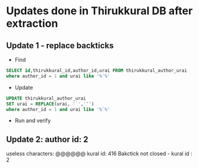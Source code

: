 # Updates done in Thirukkural DB after extraction

## Update 1 - replace backticks

* Find
```sql
SELECT id,thirukkural_id,author_id,urai FROM thirukkural_author_urai
where author_id = 1 and urai like '%`%'
```
* Update
```sql
UPDATE thirukkural_author_urai 
SET urai = REPLACE(urai, '`','‘')
where author_id = 1 and urai like '%`%'
```
* Run and verify


## Update 2: author id: 2 

useless characters: @@@@@@ kural id: 416
Bakctick not closed - kural id : 2
